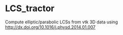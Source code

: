 # LCS_tractor
Compute elliptic/parabolic  LCSs from vtk 3D data using http://dx.doi.org/10.1016/j.physd.2014.01.007